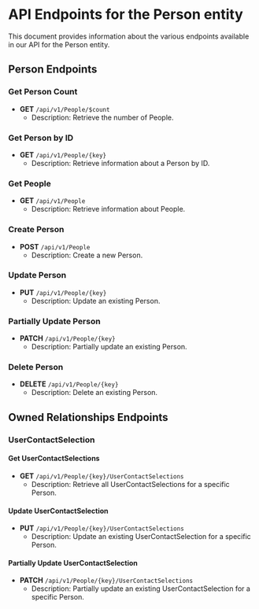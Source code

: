 # API Endpoints for the Person entity

This document provides information about the various endpoints available in our API for the Person entity.

## Person Endpoints

### Get Person Count
- **GET** `/api/v1/People/$count`
  - Description: Retrieve the number of People.

### Get Person by ID
- **GET** `/api/v1/People/{key}`
  - Description: Retrieve information about a Person by ID.
  
### Get People
- **GET** `/api/v1/People`
  - Description: Retrieve information about People.

### Create Person
- **POST** `/api/v1/People`
  - Description: Create a new Person.

### Update Person
- **PUT** `/api/v1/People/{key}`
  - Description: Update an existing Person.

### Partially Update Person
- **PATCH** `/api/v1/People/{key}`
  - Description: Partially update an existing Person.
 
### Delete Person
- **DELETE** `/api/v1/People/{key}`
  - Description: Delete an existing Person.

## Owned Relationships Endpoints

### UserContactSelection

#### Get UserContactSelections
- **GET** `/api/v1/People/{key}/UserContactSelections`
  - Description: Retrieve all UserContactSelections for a specific Person.

#### Update UserContactSelection
- **PUT** `/api/v1/People/{key}/UserContactSelections`
  - Description: Update an existing UserContactSelection for a specific Person.
  
#### Partially Update UserContactSelection
- **PATCH** `/api/v1/People/{key}/UserContactSelections`
  - Description: Partially update an existing UserContactSelection for a specific Person.
